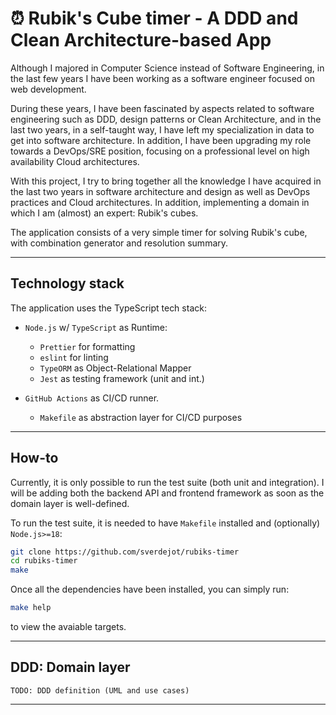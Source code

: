 # ⏰ Rubik's Cube timer - A DDD and Clean Architecture-based App

Although I majored in Computer Science instead of Software Engineering, in the last few years I have been working as a software engineer focused on web development.

During these years, I have been fascinated by aspects related to software engineering such as DDD, design patterns or Clean Architecture, and in the last two years, in a self-taught way, I have left my specialization in data to get into software architecture. In addition, I have been upgrading my role towards a DevOps/SRE position, focusing on a professional level on high availability Cloud architectures.

With this project, I try to bring together all the knowledge I have acquired in the last two years in software architecture and design as well as DevOps practices and Cloud architectures. In addition, implementing a domain in which I am (almost) an expert: Rubik's cubes.

The application consists of a very simple timer for solving Rubik's cube, with combination generator and resolution summary.

---

## Technology stack

The application uses the TypeScript tech stack:

- `Node.js` w/ `TypeScript` as Runtime:
    - `Prettier` for formatting
    - `eslint` for linting
    - `TypeORM` as Object-Relational Mapper
    - `Jest` as testing framework (unit and int.)

- `GitHub Actions` as CI/CD runner.
    - `Makefile` as abstraction layer for CI/CD purposes

---

## How-to

Currently, it is only possible to run the test suite (both unit and integration). I will be adding both the backend API and frontend framework as soon as the domain layer is well-defined.

To run the test suite, it is needed to have `Makefile` installed and (optionally) `Node.js>=18`:

```bash
git clone https://github.com/sverdejot/rubiks-timer
cd rubiks-timer
make
```

Once all the dependencies have been installed, you can simply run:

```bash
make help
```
to view the avaiable targets.

---

## DDD: Domain layer

```todo
TODO: DDD definition (UML and use cases)
```
---